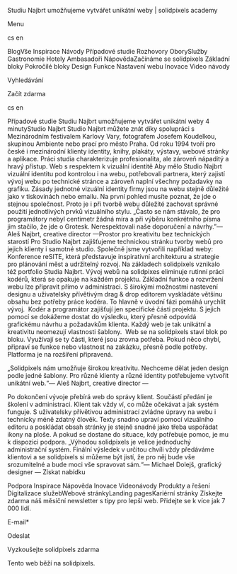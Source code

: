 <p>Studiu Najbrt umožňujeme vytvářet unikátní weby | solidpixels academy</p>
<p>Menu</p>
<p>cs en</p>
<p>BlogVše Inspirace Návody Případové studie Rozhovory OborySlužby Gastronomie Hotely Ambasadoři NápovědaZačínáme se solidpixels Základní bloky Pokročilé bloky Design Funkce Nastavení webu Inovace Video návody</p>
<p>Vyhledávání</p>
<p>Začít zdarma</p>
<p>cs en</p>
<p>Případové studie
Studiu Najbrt umožňujeme vytvářet unikátní weby
4 minutyStudio Najbrt
Studio Najbrt můžete znát díky spolupráci s Mezinárodním festivalem Karlovy Vary, fotografem Josefem Koudelkou, skupinou Ambiente nebo prací pro město Praha.
Od roku 1994 tvoří pro české i mezinárodní klienty identity, knihy, plakáty, výstavy, webové stránky a aplikace. Práci studia charakterizuje profesionalita, ale zároveň nápaditý a hravý přístup.
Web s respektem k vizuální identitě
Aby mělo Studio Najbrt vizuální identitu pod kontrolou i na webu, potřebovali partnera, který zajistí vývoj webu po technické stránce a zároveň naplní všechny požadavky na grafiku.
Zásady jednotné vizuální identity firmy jsou na webu stejně důležité jako v tiskovinách nebo emailu. Na první pohled musíte poznat, že jde o stejnou společnost. Proto je i při tvorbě webu důležité zachovat správné použití jednotlivých prvků vizuálního stylu.
  „Často se nám stávalo, že pro programátory nebyl centimetr žádná míra a při výběru konkrétního písma jim stačilo, že jde o Grotesk. Nerespektovali naše doporučení a návrhy.”— Aleš Najbrt, creative director —Prostor pro kreativitu bez technických starostí
Pro Studio Najbrt zajišťujeme technickou stránku tvorby webů pro jejich klienty i samotné studio. Společně jsme vytvořili například weby:
Konference reSITE, která představuje inspirativní architekturu a strategie pro plánování měst a udržitelný rozvoj.
 Na základech solidpixels vznikalo též portfolio Studia Najbrt.
Vývoj webů na solidpixes eliminuje rutinní práci kodérů, která se opakuje na každém projektu. Základní funkce a rozvržení webu lze připravit přímo v administraci. S širokými možnostmi nastevení designu a uživatelsky přívětivým drag &amp; drop editorem vyskládáte většinu obsahu bez potřeby práce kodéra. To hlavně v úvodní fázi pomáhá urychlit vývoj. 
Kodér a programátor zajišťují jen specifické části projektu. S jejich pomocí se dokážeme dostat do výsledku, který přesně odpovídá grafickému návrhu a požadavkům klienta. Každý web je tak unikátní a kreativitu neomezují vlastnosti šablony. 
Web se na solidpixels staví blok po bloku. Využívají se ty části, které jsou zrovna potřeba. Pokud něco chybí, připraví se funkce nebo vlastnost na zakázku, přesně podle potřeby. Platforma je na rozšíření připravená.  </p>
<p>„Solidpixels nám umožňuje širokou kreativitu. Nechceme dělat jeden design podle jedné šablony. Pro různé klienty a různé identity potřebujeme vytvořit unikátní web.“— Aleš Najbrt, creative director —</p>
<p>Po dokončení vývoje přebírá web do správy klient. Součástí předání je školení v administraci. Klient tak vždy ví, co může očekávat a jak systém funguje.
S uživatelsky přívětivou administrací zvládne úpravy na webu i technicky méně zdatný člověk. Texty snadno upraví pomocí vizuálního editoru a poskládat obsah stránky je stejně snadné jako třeba uspořádat ikony na ploše. A pokud se dostane do situace, kdy potřebuje pomoc, je mu k dispozici podpora.
 „Výhodou solidpixels je velice jednoduchý administrační systém. Finální výsledek v určitou chvíli vždy předáváme klientovi a se solidpixels si můžeme být jistí, že pro něj bude vše srozumitelné a bude moci vše spravovat sám.“— Michael Dolejš, grafický designer — Získat nabídku</p>
<p>Podpora
 Inspirace
Nápověda
Inovace
Videonávody
 Produkty a řešení
 Digitalizace služebWebové stránkyLanding pagesKariérní stránky Získejte zdarma náš měsíční newsletter s tipy pro lepší web. Přidejte se k více jak 7 000 lidí.</p>
<p>E-mail*</p>
<p>Odeslat</p>
<p>Vyzkoušejte solidpixels zdarma</p>
<p>Tento web běží na solidpixels.</p>